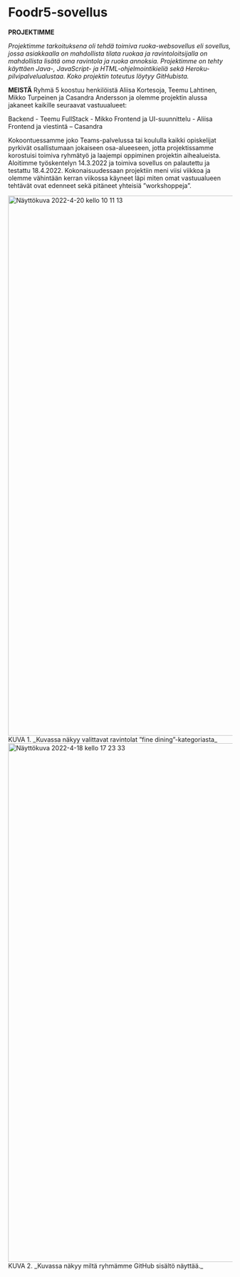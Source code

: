 # Foodr5-sovellus

**PROJEKTIMME**

_Projektimme tarkoituksena oli tehdä toimiva ruoka-websovellus eli sovellus, jossa asiakkaalla on 
mahdollista tilata ruokaa ja ravintoloitsijalla on mahdollista lisätä oma ravintola ja ruoka annoksia.  Projektimme on tehty käyttäen Java-, JavaScript- ja HTML-ohjelmointikieliä sekä Heroku-pilvipalvelualustaa. Koko projektin toteutus löytyy GitHubista._


**MEISTÄ**
Ryhmä 5 koostuu henkilöistä Aliisa Kortesoja, Teemu Lahtinen, Mikko Turpeinen ja Casandra Andersson ja olemme projektin alussa jakaneet kaikille seuraavat vastuualueet: 

Backend - Teemu 
FullStack - Mikko
Frontend ja UI-suunnittelu - Aliisa
Frontend ja viestintä – Casandra

Kokoontuessamme joko Teams-palvelussa tai koululla kaikki opiskelijat pyrkivät osallistumaan jokaiseen osa-alueeseen, jotta projektissamme korostuisi toimiva ryhmätyö ja laajempi oppiminen projektin aihealueista. Aloitimme työskentelyn 14.3.2022 ja toimiva sovellus on palautettu ja testattu 18.4.2022. Kokonaisuudessaan projektiin meni viisi viikkoa ja olemme vähintään kerran viikossa käyneet läpi miten omat vastuualueen tehtävät ovat edenneet sekä pitäneet yhteisiä ”workshoppeja”.




<img width="1214" alt="Näyttökuva 2022-4-20 kello 10 11 13" src="https://user-images.githubusercontent.com/93472660/164181575-610dbd7e-dff5-4831-b321-fa30376684e9.png">
KUVA 1. _Kuvassa näkyy valittavat ravintolat ”fine dining”-kategoriasta_
<img width="1166" alt="Näyttökuva 2022-4-18 kello 17 23 33" src="https://user-images.githubusercontent.com/93472660/164181604-42b3478f-6b73-42c4-a9a9-4f438ec4d680.png">
KUVA 2. _Kuvassa näkyy miltä ryhmämme GitHub sisältö näyttää._  
